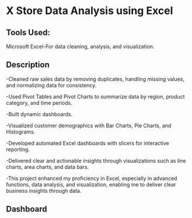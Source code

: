 # X Store Data Analysis using Excel

## Tools Used:
Microsoft Excel-For data cleaning, analysis, and visualization.

## Description

-Cleaned raw sales data by removing duplicates, handling missing values, and normalizing data for consistency.

-Used Pivot Tables and Pivot Charts to summarize data by region, product category, and time periods.

-Built dynamic dashboards.

-Visualized customer demographics with Bar Charts, Pie Charts, and Histograms.

-Developed automated Excel dashboards with slicers for interactive reporting.

-Delivered clear and actionable insights through visualizations such as line charts, area charts, and data bars.

-This project enhanced my proficiency in Excel, especially in advanced functions, data analysis, and visualization, enabling me to deliver clear business insights through data.

## Dashboard

